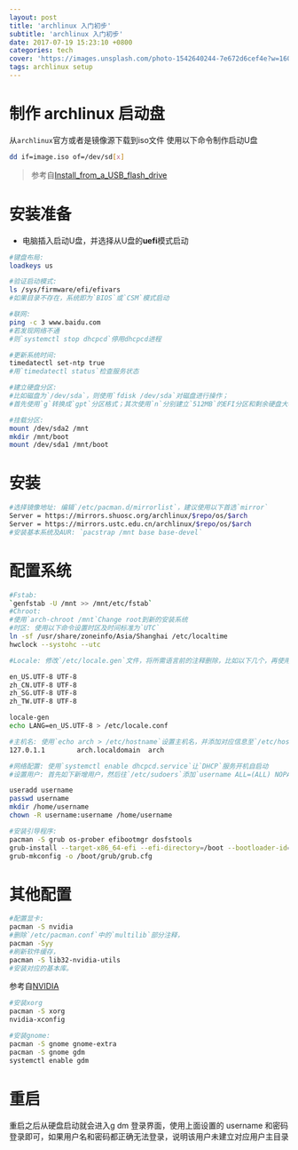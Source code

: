 ```yaml
---
layout: post
title: 'archlinux 入门初步'
subtitle: 'archlinux 入门初步'
date: 2017-07-19 15:23:10 +0800
categories: tech
cover: 'https://images.unsplash.com/photo-1542640244-7e672d6cef4e?w=1600&h=900'
tags: archlinux setup
---
```



# 制作 archlinux 启动盘

从`archlinux`官方或者是镜像源下载到iso文件
使用以下命令制作启动U盘

```bash
dd if=image.iso of=/dev/sd[x]
```
> 参考自[Install_from_a_USB_flash_drive](https://wiki.archlinux.org/index.php/USB_flash_installation_media)

# 安装准备
- 电脑插入启动U盘，并选择从U盘的**uefi**模式启动

```bash
#键盘布局:
loadkeys us

#验证启动模式: 
ls /sys/firmware/efi/efivars
#如果目录不存在，系统即为`BIOS`或`CSM`模式启动

#联网:
ping -c 3 www.baidu.com
#若发现网络不通
#则`systemctl stop dhcpcd`停用dhcpcd进程

#更新系统时间: 
timedatectl set-ntp true
#用`timedatectl status`检查服务状态

#建立硬盘分区:
#比如磁盘为`/dev/sda`，则使用`fdisk /dev/sda`对磁盘进行操作；
#首先使用`g`转换成`gpt`分区格式；其次使用`n`分别建立`512MB`的EFI分区和剩余硬盘大小的根目录分区

#挂载分区: 
mount /dev/sda2 /mnt
mkdir /mnt/boot
mount /dev/sda1 /mnt/boot
```

# 安装

```bash
#选择镜像地址: 编辑`/etc/pacman.d/mirrorlist`，建议使用以下首选`mirror`
Server = https://mirrors.shuosc.org/archlinux/$repo/os/$arch
Server = https://mirrors.ustc.edu.cn/archlinux/$repo/os/$arch
#安装基本系统及AUR: `pacstrap /mnt base base-devel`
```

# 配置系统

```bash
#Fstab: 
`genfstab -U /mnt >> /mnt/etc/fstab`
#Chroot: 
#使用`arch-chroot /mnt`Change root到新的安装系统
#时区: 使用以下命令设置时区及时间标准为`UTC`
ln -sf /usr/share/zoneinfo/Asia/Shanghai /etc/localtime
hwclock --systohc --utc

#Locale: 修改`/etc/locale.gen`文件，将所需语言前的注释删除，比如以下几个，再使用`locale-gen`生成locale配置文件，并提交默认语言

en_US.UTF-8 UTF-8
zh_CN.UTF-8 UTF-8
zh_SG.UTF-8 UTF-8
zh_TW.UTF-8 UTF-8

locale-gen
echo LANG=en_US.UTF-8 > /etc/locale.conf

#主机名: 使用`echo arch > /etc/hostname`设置主机名，并添加对应信息至`/etc/hosts`，如下所示：
127.0.1.1        arch.localdomain  arch

#网络配置: 使用`systemctl enable dhcpcd.service`让`DHCP`服务开机自启动
#设置用户: 首先如下新增用户，然后往`/etc/sudoers`添加`username ALL=(ALL) NOPASSWD:ALL`

useradd username
passwd username
mkdir /home/username
chown -R username:username /home/username

#安装引导程序: 
pacman -S grub os-prober efibootmgr dosfstools
grub-install --target-x86_64-efi --efi-directory=/boot --bootloader-id=grub --recheck
grub-mkconfig -o /boot/grub/grub.cfg
```

# 其他配置
```bash
#配置显卡: 
pacman -S nvidia
#删除`/etc/pacman.conf`中的`multilib`部分注释，
pacman -Syy
#刷新软件缓存，
pacman -S lib32-nvidia-utils
#安装对应的基本库。
```
参考自[NVIDIA](https://wiki.archlinux.org/index.php/NVIDIA)

```bash
#安装xorg
pacman -S xorg
nvidia-xconfig

#安装gnome: 
pacman -S gnome gnome-extra
pacman -S gnome gdm
systemctl enable gdm
```

# 重启
重启之后从硬盘启动就会进入g dm 登录界面，使用上面设置的 username 和密码登录即可，如果用户名和密码都正确无法登录，说明该用户未建立对应用户主目录
